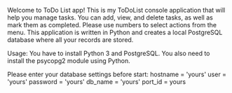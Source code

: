 Welcome to ToDo List app!
This is my ToDoList console application that will help you manage tasks.
You can add, view, and delete tasks, as well as mark them as completed. Please use numbers to select actions from the menu.
This application is written in Python and creates a local PostgreSQL database where all your records are stored.

Usage:
You have to install Python 3 and PostgreSQL.
You also need to install the psycopg2 module using Python.

Please enter your database settings before start:
hostname = 'yours'
user = 'yours'
password = 'yours'
db_name = 'yours'
port_id = yours
